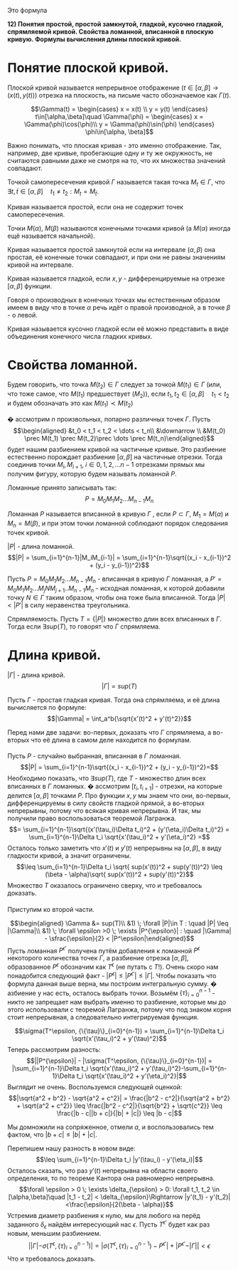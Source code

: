 Это формула

**12) Понятия простой, простой замкнутой, гладкой, кусочно гладкой,
спрямляемой кривой. Свойства ломанной, вписанной в плоскую кривую.
Формулы вычисления длины плоской кривой.**

Понятие плоской кривой.
=======================

Плоской кривой называется непрерывное отображение
($t\in[\alpha,\beta]\to(x(t), y(t))$) отрезка на плоскость, на письме
часто обозначаемое как $\Gamma(t)$.

$$\Gamma(t) =
\begin{cases}
x = x(t) \\
y = y(t)
\end{cases}
t\in[\alpha,\beta]\quad
\Gamma(\phi) = \begin{cases}
x = \Gamma(\phi)\cos(\phi)\\
y = \Gamma(\phi)\sin(\phi)
\end{cases} \phi\in[\alpha, \beta]$$

Важно понимать, что плоская кривая - это именно отображение. Так,
например, две кривые, пробегающие одну и ту же окружность, не считаются
равными даже не смотря на то, что их множества значений совпадают.

Точкой самопересечения кривой $\Gamma$ называется такая точка
$M_{t}\in \Gamma$, что $\exists t, \acute{t} \in [\alpha, \beta]
\quad t_1 \neq t_2: M_{t} = M_{\acute{t}}$.

Кривая называется простой, если она не содержит точек самопересечения.

Точки $M(\alpha)$, $M(\beta)$ называются конечными точками кривой (а
$M(\alpha)$ иногда ещё называется начальной).

Кривая называется простой замкнутой если на интервале $(\alpha, \beta)$
она простая, её конечные точки совпадают, и при они не равны значениям
кривой на интервале.

Кривая называется гладкой, если $x, y$ - дифференцируемые на отрезке
$[\alpha, \beta]$ функции.

Говоря о производных в конечных точках мы естественным образом имеем в
виду что в точке $\alpha$ речь идёт о правой производной, а в точке
$\beta$ - о левой.

Кривая называется кусочно гладкой если её можно представить в виде
объединения конечного числа гладких кривых.

Свойства ломанной.
==================

Будем говорить, что точка $M(t_2)\in\Gamma$ следует за точкой
$M(t_1)\in\Gamma$ (или, что тоже самое, что $M(t_1)$ предшествует
$(M_2)$), если $t_1, t_2 \in [\alpha,\beta]\quad t_1<t_2$ и будем
обозначать это как $M(t_1)\prec M(t_2)$

� ассмотрим $n$ произвольных, попарно различных точек $\Gamma$. Пусть
$$\begin{aligned}
&t_0 < t_1 < t_2 < \dots < t_n\\
&\downarrow \\
&M(t_0) \prec M(t_1) \prec M(t_2)\prec
\dots \prec M(t_n)\end{aligned}$$ будет нашим разбиением кривой на
частичные кривые. Это разбиение естественно порождает разбиение
$[\alpha,\beta]$ на частичные отрезки. Тогда соединив точки
$M_i, M_{i+1}, \; i \in 0, 1, 2,
\dots n-1$ отрезками прямых мы получим фигуру, которую будем называть
ломанной $P$.

Ломанные принято записывать так: $$P = M_0M_1M_2...M_{n-1}M_n$$

Ломанная $P$ называется вписанной в кривую $\Gamma$ , если
$P\subset \Gamma$, $M_1 = M(\alpha)$ и $M_n = M(\beta)$, и при этом
точки ломанной соблюдают порядок следования точек кривой.

$|P|$ - длина ломанной. $$|P| = \sum_{i=1}^{n-1}|M_iM_{i-1}|
= \sum_{i=1}^{n-1}\sqrt{(x_i - x_{i-1})^2 + (y_i - y_{i-1})^2}$$

Пусть $P = M_0M_1M_2...M_{n-1}M_n$ - вписанная в кривую $\Gamma$
ломанная, а $P' = M_0M_1M_2...M_jNM_{j+1}..M_{n-1}M_n$ - исходная
ломанная, к которой добавили точку $N\in\Gamma$ таким образом, чтобы она
тоже была вписанной. Тогда $|P| < |P'|$ в силу неравенства треугольника.

Спрямляемость. Пусть $T = \{|P|\}$ множество длин всех вписанных в
$\Gamma$. Тогда если $\exists sup(T)$, то говорят что $\Gamma$
спрямляема.

Длина кривой.
=============

$|\Gamma|$ - длина кривой. $$|\Gamma| = sup(T)$$

Пусть $\Gamma$ - простая гладкая кривая. Тогда она спрямляема, и её
длина вычисляется по формуле:
$$|\Gamma| = \int_a^b{\sqrt{x'(t)^2 + y'(t)^2}}$$

Перед нами две задачи: во-первых, доказать что $\Gamma$ спрямляема, а
во-вторых что её длина в самом деле находится по формулам.

#### 

Пусть $P$ - случайно выбранная, вписанная в $\Gamma$ ломанная.
$$|P| = \sum_{i=1}^{n-1}\sqrt{(x_i - x_{i-1})^2 + (y_i - y_{i-1})^2}=$$
Необходимо показать, что $\exists sup(T)$, где $T$ - множество длин всех
вписанных в $\Gamma$ ломанных. � ассмотрим $[t_i, t_{i+1}]$ - отрезки,
на которые делится $[\alpha, \beta]$ точками $P$. Про функции $x, y$ мы
знаем что они, во-первых, дифференцируемы в силу свойств гладкой прямой,
а во-вторых непрерывны, потому что всякая кривая непрерывна. И так, мы
получили право воспользоваться теоремой Лагранжа.
$$= \sum_{i=1}^{n-1}\sqrt{(x'(\tau_i)\Delta t_i)^2 + (y'(\eta_i)\Delta t_i)^2}
= \sum_{i=1}^{n-1}\Delta t_i \sqrt{x'(\tau_i)^2 + y'(\eta_i)^2} =$$
Осталось только заметить что $x'(t)$ и $y'(t)$ непрерывны на
$[\alpha, \beta]$, в виду гладкости кривой, а значит ограничены.
$$\leq \sum_{i=1}^{n-1}\Delta t_i \sqrt{
sup(x'(t))^2 + sup(y'(t))^2}
\leq (\beta - \alpha)\sqrt{
sup(x'(t))^2 + sup(y'(t))^2}$$ Множество $T$ оказалось ограничено
сверху, что и требовалось доказать.

#### 

Приступим ко второй части.

$$\begin{aligned}
\Gamma &= sup(T)\\
&1) \; \forall |P|\in T : \quad |P| \leq |\Gamma|\\
&1) \; \forall \epsilon >0 \; \exists |P^{\epsilon}| : \quad |\Gamma| - \sfrac{\epsilon}{2} < |P^\epsilon|\end{aligned}$$
Пусть ломанная $P^{\epsilon'}$ получена путём добавления к ломанной
$P^\epsilon$ некоторого количества точек $\Gamma$, а разбиение отрезка
$[\alpha,\beta]$, образованное $P^\epsilon$ обозначим как $T^\epsilon$
(не путать с $T$!). Очень скоро нам понадобится следующий факт -
$|P^{\epsilon}| \leq |P^{\epsilon'}| \leq |\Gamma|$. Чтобы показать что
формула данная выше верна, мы построим интегральную сумму. � азбиение у
нас есть, осталось выбрать точки. Возьмём ${\{\tau}\}_{i=0}^{n-1}$ -
никто не запрещает нам выбрать именно то разбиение, которые мы до этого
использовали с теоремой Лагранжа, потому что под знаком корня стоит
непрерывная, а следовательно интегрируемая функция.

$$\sigma(T^\epsilon, {\{\tau}\}_{i=0}^{n-1}) = \sum_{i=1}^{n-1}\Delta t_i \sqrt{x'(\tau_i)^2 + y'(\tau)^2}$$
Теперь рассмотрим разность:
$$||P^{\epsilon}| - |\sigma(T^\epsilon, {\{\tau}\}_{i=0}^{n-1})| = |\sum_{i=1}^{n-1}\Delta t_i \sqrt{x'(\tau_i)^2 + y'(\tau_i)^2}-\sum_{i=1}^{n-1}\Delta t_i \sqrt{x'(\tau_i)^2 + y'(\eta_i)^2}|$$
Выглядит не очень. Воспользуемся следующей оценкой:
$$|\sqrt{a^2 + b^2} - \sqrt{a^2 + c^2}| =
\frac{|b^2 - c^2|}{\sqrt{a^2 + b^2} + \sqrt{a^2 + c^2}}
\leq \frac{|b^2 - c^2|}{\sqrt{b^2} + \sqrt{c^2}}
\leq \frac{|b - c||b + c|}{|b| + |c|}
\leq |b - c|$$

Мы домножили на сопряженное, отмели $a$, и воспользовались тем фактом,
что $|b + c| \leq |b| + |c|$.

Перепишем нашу разность в новом виде:
$$\leq \sum_{i=1}^{n-1}\Delta t_i |y'(\tau_i) - y'(\eta_i)|$$ Осталось
сказать, что раз $y'(t)$ непрерывна на области своего определения, то по
теореме Кантора она равномерно непрерывна.
$$\forall \epsilon > 0 \; \exists \delta_{\epsilon} > 0: \forall t_1, t_2 \in [\alpha,\beta]\quad |t_1 - t_2| < \delta_{\epsilon}\Rightarrow |y'(t_1) - y'(t_2)| <\frac{\epsilon}{2(\beta - \alpha)}$$
Устремив диаметр разбиения к нулю, мы для любого на перёд заданного
$\delta_{\epsilon}$ найдём интересующий нас $\epsilon$. Пусть
$T^{\epsilon'}$ будет как раз новым, меньшим разбиением.
$$||\Gamma| - \sigma(T^\epsilon, {\{\tau}\}_{i=0}^{n-1})| = |\sigma(T^\epsilon, {\{\tau}\}_{i=0}^{n-1}) - P^{\epsilon'}| + |P^{\epsilon'} - |\Gamma|| < \epsilon$$
Что и требовалось доказать.
